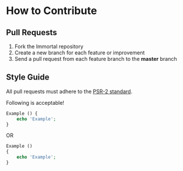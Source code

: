 # How to Contribute

## Pull Requests

1. Fork the Immortal repository
2. Create a new branch for each feature or improvement
3. Send a pull request from each feature branch to the **master** branch

## Style Guide

All pull requests must adhere to the [PSR-2 standard](https://github.com/php-fig/fig-standards/blob/master/accepted/PSR-2-coding-style-guide.md).

Following is acceptable!

```php
Example () {
    echo 'Example';
}
```
OR
```php
Example ()
{
    echo 'Example';
}
```

